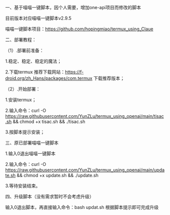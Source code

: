 一、基于喵喵一键脚本，因个人需要，增加one-api项目而修改的脚本

目前版本对应喵喵一键脚本v2.9.5

喵喵一键脚本项目：https://github.com/hopingmiao/termux_using_Claue

二、部署教程：

（1）.部署前准备：

1.稳定、稳定、稳定的魔法；

2.下载termux
推荐下载网站：https://f-droid.org/zh_Hans/packages/com.termux
下载推荐版本；

（2）.开始部署：

1.安装termux；

2.输入命令：curl -O https://raw.githubusercontent.com/YunZLu/termux_using_openai/main/tisac.sh && chmod +x tisac.sh && ./tisac.sh

3.按脚本提示安装；

三、原已部署喵喵一键脚本

1.输入0退出喵喵一键脚本

2.输入命令：curl -O https://raw.githubusercontent.com/YunZLu/termux_using_openai/main/update.sh && chmod +x update.sh && ./update.sh

3.等待安装结束。

四、升级脚本（没有需求暂时不会考虑升级）

输入0退出脚本，再直接输入命令：bash updat.sh 根据脚本提示即可完成升级
